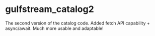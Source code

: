 # gulfstream_catalog2
The second version of the catalog code. Added fetch API capability + async/await. Much more usable and adaptable!
